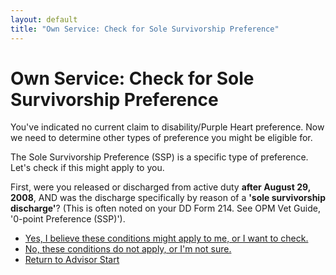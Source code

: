 ```yaml
---
layout: default
title: "Own Service: Check for Sole Survivorship Preference"
---
```


# Own Service: Check for Sole Survivorship Preference

You've indicated no current claim to disability/Purple Heart preference. Now we need to determine other types of preference you might be eligible for.

The Sole Survivorship Preference (SSP) is a specific type of preference. Let's check if this might apply to you.

First, were you released or discharged from active duty **after August 29, 2008**, AND was the discharge specifically by reason of a **'sole survivorship discharge'**? (This is often noted on your DD Form 214. See OPM Vet Guide, '0-point Preference (SSP)').

* [Yes, I believe these conditions might apply to me, or I want to check.](./ownservice_ssp_checkdd214_date.md)
* [No, these conditions do not apply, or I'm not sure.](./ownservice_nodisability_nossps_checkserviceperiod.md)
* [Return to Advisor Start](./start.md)
